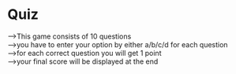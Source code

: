 # Quiz
-->This game consists of 10 questions</br>
-->you have to enter your option by either a/b/c/d for each question</br>
-->for each correct question you will get 1 point</br>
-->your final score will be displayed at the end</br>
